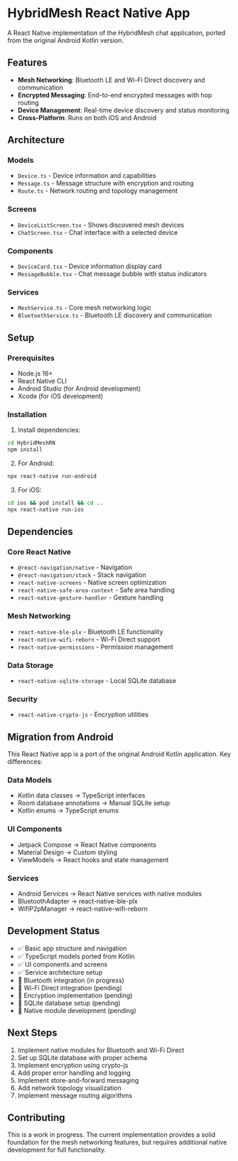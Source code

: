 # HybridMesh React Native App

A React Native implementation of the HybridMesh chat application, ported from the original Android Kotlin version.

## Features

- **Mesh Networking**: Bluetooth LE and Wi-Fi Direct discovery and communication
- **Encrypted Messaging**: End-to-end encrypted messages with hop routing
- **Device Management**: Real-time device discovery and status monitoring
- **Cross-Platform**: Runs on both iOS and Android

## Architecture

### Models
- `Device.ts` - Device information and capabilities
- `Message.ts` - Message structure with encryption and routing
- `Route.ts` - Network routing and topology management

### Screens
- `DeviceListScreen.tsx` - Shows discovered mesh devices
- `ChatScreen.tsx` - Chat interface with a selected device

### Components
- `DeviceCard.tsx` - Device information display card
- `MessageBubble.tsx` - Chat message bubble with status indicators

### Services
- `MeshService.ts` - Core mesh networking logic
- `BluetoothService.ts` - Bluetooth LE discovery and communication

## Setup

### Prerequisites
- Node.js 16+
- React Native CLI
- Android Studio (for Android development)
- Xcode (for iOS development)

### Installation

1. Install dependencies:
```bash
cd HybridMeshRN
npm install
```

2. For Android:
```bash
npx react-native run-android
```

3. For iOS:
```bash
cd ios && pod install && cd ..
npx react-native run-ios
```

## Dependencies

### Core React Native
- `@react-navigation/native` - Navigation
- `@react-navigation/stack` - Stack navigation
- `react-native-screens` - Native screen optimization
- `react-native-safe-area-context` - Safe area handling
- `react-native-gesture-handler` - Gesture handling

### Mesh Networking
- `react-native-ble-plx` - Bluetooth LE functionality
- `react-native-wifi-reborn` - Wi-Fi Direct support
- `react-native-permissions` - Permission management

### Data Storage
- `react-native-sqlite-storage` - Local SQLite database

### Security
- `react-native-crypto-js` - Encryption utilities

## Migration from Android

This React Native app is a port of the original Android Kotlin application. Key differences:

### Data Models
- Kotlin data classes → TypeScript interfaces
- Room database annotations → Manual SQLite setup
- Kotlin enums → TypeScript enums

### UI Components
- Jetpack Compose → React Native components
- Material Design → Custom styling
- ViewModels → React hooks and state management

### Services
- Android Services → React Native services with native modules
- BluetoothAdapter → react-native-ble-plx
- WifiP2pManager → react-native-wifi-reborn

## Development Status

- ✅ Basic app structure and navigation
- ✅ TypeScript models ported from Kotlin
- ✅ UI components and screens
- ✅ Service architecture setup
- 🔄 Bluetooth integration (in progress)
- 🔄 Wi-Fi Direct integration (pending)
- 🔄 Encryption implementation (pending)
- 🔄 SQLite database setup (pending)
- 🔄 Native module development (pending)

## Next Steps

1. Implement native modules for Bluetooth and Wi-Fi Direct
2. Set up SQLite database with proper schema
3. Implement encryption using crypto-js
4. Add proper error handling and logging
5. Implement store-and-forward messaging
6. Add network topology visualization
7. Implement message routing algorithms

## Contributing

This is a work in progress. The current implementation provides a solid foundation for the mesh networking features, but requires additional native development for full functionality.

